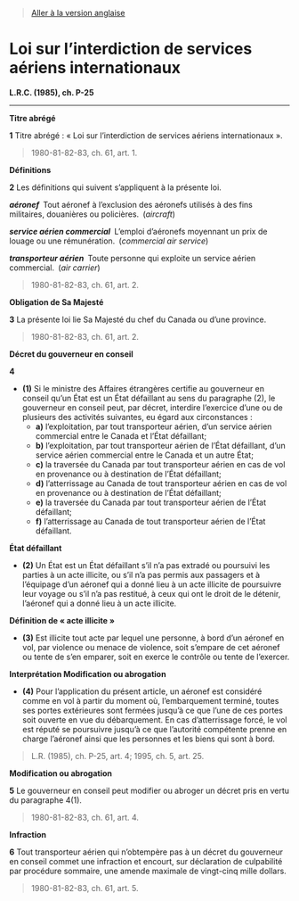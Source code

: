 > [Aller à la version anglaise](/en/Acts/Revised%20Statutes%20of%20Canada/P/P-25.md)

# Loi sur l’interdiction de services aériens internationaux

**L.R.C. (1985), ch. P-25**


----------



**Titre abrégé**

**1** Titre abrégé : « Loi sur l’interdiction de services aériens internationaux ».
> 1980-81-82-83, ch. 61, art. 1.





**Définitions**

**2** Les définitions qui suivent s’appliquent à la présente loi.

***aéronef*** Tout aéronef à l’exclusion des aéronefs utilisés à des fins militaires, douanières ou policières. (*aircraft*)

***service aérien commercial*** L’emploi d’aéronefs moyennant un prix de louage ou une rémunération. (*commercial air service*)

***transporteur aérien*** Toute personne qui exploite un service aérien commercial. (*air carrier*)
> 1980-81-82-83, ch. 61, art. 2.





**Obligation de Sa Majesté**

**3** La présente loi lie Sa Majesté du chef du Canada ou d’une province.
> 1980-81-82-83, ch. 61, art. 2.





**Décret du gouverneur en conseil**

**4** 

- **(1)** Si le ministre des Affaires étrangères certifie au gouverneur en conseil qu’un État est un État défaillant au sens du paragraphe (2), le gouverneur en conseil peut, par décret, interdire l’exercice d’une ou de plusieurs des activités suivantes, eu égard aux circonstances :
	- **a)** l’exploitation, par tout transporteur aérien, d’un service aérien commercial entre le Canada et l’État défaillant;
	- **b)** l’exploitation, par tout transporteur aérien de l’État défaillant, d’un service aérien commercial entre le Canada et un autre État;
	- **c)** la traversée du Canada par tout transporteur aérien en cas de vol en provenance ou à destination de l’État défaillant;
	- **d)** l’atterrissage au Canada de tout transporteur aérien en cas de vol en provenance ou à destination de l’État défaillant;
	- **e)** la traversée du Canada par tout transporteur aérien de l’État défaillant;
	- **f)** l’atterrissage au Canada de tout transporteur aérien de l’État défaillant.

**État défaillant**

- **(2)** Un État est un État défaillant s’il n’a pas extradé ou poursuivi les parties à un acte illicite, ou s’il n’a pas permis aux passagers et à l’équipage d’un aéronef qui a donné lieu à un acte illicite de poursuivre leur voyage ou s’il n’a pas restitué, à ceux qui ont le droit de le détenir, l’aéronef qui a donné lieu à un acte illicite.

**Définition de « acte illicite »**

- **(3)** Est illicite tout acte par lequel une personne, à bord d’un aéronef en vol, par violence ou menace de violence, soit s’empare de cet aéronef ou tente de s’en emparer, soit en exerce le contrôle ou tente de l’exercer.

**Interprétation Modification ou abrogation**

- **(4)** Pour l’application du présent article, un aéronef est considéré comme en vol à partir du moment où, l’embarquement terminé, toutes ses portes extérieures sont fermées jusqu’à ce que l’une de ces portes soit ouverte en vue du débarquement. En cas d’atterrissage forcé, le vol est réputé se poursuivre jusqu’à ce que l’autorité compétente prenne en charge l’aéronef ainsi que les personnes et les biens qui sont à bord.
> L.R. (1985), ch. P-25, art. 4; 1995, ch. 5, art. 25.





**Modification ou abrogation**

**5** Le gouverneur en conseil peut modifier ou abroger un décret pris en vertu du paragraphe 4(1).
> 1980-81-82-83, ch. 61, art. 4.





**Infraction**

**6** Tout transporteur aérien qui n’obtempère pas à un décret du gouverneur en conseil commet une infraction et encourt, sur déclaration de culpabilité par procédure sommaire, une amende maximale de vingt-cinq mille dollars.
> 1980-81-82-83, ch. 61, art. 5.



